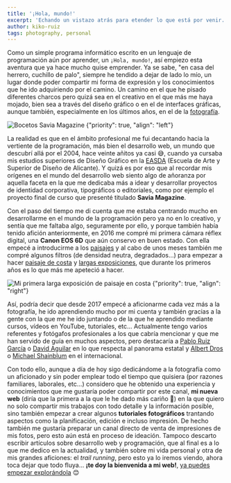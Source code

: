 ```yaml
---
title: '¡Hola, mundo!'
excerpt: 'Echando un vistazo atrás para etender lo que está por venir.'
author: kiko-ruiz
tags: photography, personal
---
```


Como un simple programa informático escrito en un lenguaje de programación aún por aprender, un `¡Hola, mundo!`, así empiezo esta aventura que ya hace mucho quise emprender. Ya se sabe, "en casa del herrero, cuchillo de palo", siempre he tendido a dejar de lado lo mío, un lugar donde poder compartir mi forma de expresión y los conocimientos que he ido adquiriendo por el camino. Un camino en el que he pisado diferentes charcos pero quizá sea en el creativo en el que más me haya mojado, bien sea a través del diseño gráfico o en el de interfaces gráficas, aunque también, especialmente en los últimos años, en el de la [fotografía](/galeria).

![Bocetos Savia Magazine {"priority": true, "align": "left"}](/blog/2023-04-23_hola-mundo_bocetos-savia-magazine.jpg)

La realidad es que en el ámbito profesional me fui decantando hacia la vertiente de la programación, más bien el desarrollo web, un mundo que descubrí allá por el 2004, hace veinte añitos ya casi 😅, cuando ya cursaba mis estudios superiores de Diseño Gráfico en la [EASDA](https://easda.es/) (Escuela de Arte y Superior de Diseño de Alicante). Y quizá es por eso que al recordar mis orígenes en el mundo del desarrollo web siento algo de añoranza por aquella faceta en la que me dedicaba más a idear y desarrollar proyectos de identidad corporativa, tipográficos o editoriales, como por ejemplo el proyecto final de curso que presenté titulado **Savia Magazine**.

Con el paso del tiempo me di cuenta que me estaba centrando mucho en desarrollarme en el mundo de la programación pero ya no en lo creativo, y sentía que me faltaba algo, seguramente por ello, y porque también había tenido afición anteriormente, en 2016 me compré mi primera cámara réflex digital, una **Canon EOS 6D** que aún conservo en buen estado. Con ella empecé a introducirme a los [paisajes](/galeria/paisajes) y al cabo de unos meses también me compré algunos filtros (de densidad neutra, degradados...) para empezar a hacer [paisaje de costa](/galeria/costa) y [largas exposiciones](/galeria/tags/larga-exposicion), que durante los primeros años es lo que más me apeteció a hacer.

![Mi primera larga exposición de paisaje en costa {"priority": true, "align": "right"}](/blog/2023-04-23_hola-mundo_primera-larga-exposicion.jpg)

Así, podría decir que desde 2017 empecé a aficionarme cada vez más a la fotografía, he ido aprendiendo mucho por mi cuenta y también gracias a la gente con la que me he ido juntando o de la que he aprendido mediante cursos, vídeos en YouTube, tutoriales, etc... Actualmente tengo varios referentes y fotógafos profesionales a los que cabría mencionar y que me han servido de guía en muchos aspectos, pero destacaría a [Pablo Ruiz García](https://pabloruizgarcia.com/) o [David Aguilar](https://www.davidaguilarphoto.com/) en lo que respecta al panorama estatal y [Albert Dros](https://www.albertdros.com/) o [Michael Shainblum](https://www.shainblumphoto.com/) en el internacional.

Con todo ello, aunque a día de hoy sigo dedicándome a la fotografía como un aficionado y sin poder emplear todo el tiempo que quisiera (por razones familiares, laborales, etc...) considero que he obtenido una experiencia y conocimientos que me gustaría poder compartir por este canal, **mi nueva web** (diría que la primera a la que le he dado más cariño 🥰) en la que quiero no solo compartir mis trabajos con todo detalle y la información posible, sino también empezar a crear algunos **tutoriales fotográficos** trantando aspectos como la planificación, edición e incluso impresión. De hecho también me gustaría preparar un canal directo de venta de impresiones de mis fotos, pero esto aún está en proceso de ideación. Tampoco descarto escribir artículos sobre desarrollo web y programación, que al final es a lo que me dedico en la actualidad, y también sobre mi vida personal y otra de mis grandes aficiones: el _trail running_, pero esto ya lo iremos viendo, ahora toca dejar que todo fluya... **¡te doy la bienvenida a mi web!**, [ya puedes empezar explorándola](/galeria) 😊

